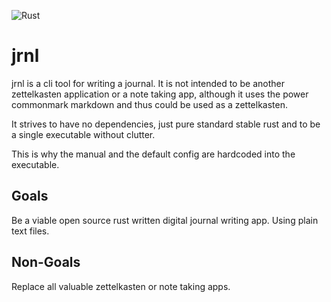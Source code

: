 ![Rust](https://github.com/M4SSD35TRUCT10N/cerebro/workflows/Rust/badge.svg)

#  jrnl
jrnl is a cli tool for writing a journal.
It is not intended to be another zettelkasten application or a note taking app,
although it uses the power commonmark markdown and thus could be used as a
zettelkasten.

It strives to have no dependencies, just pure standard stable rust and to be a
single executable without clutter.

This is why the manual and the default config are hardcoded into the executable.

## Goals
Be a viable open source rust written digital journal writing app. Using plain
text files.

## Non-Goals
Replace all valuable zettelkasten or note taking apps.
